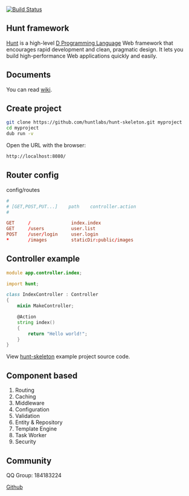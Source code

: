[![Build Status](https://travis-ci.org/huntlabs/hunt.svg?branch=master)](https://travis-ci.org/huntlabs/hunt)

## Hunt framework
[Hunt](http://www.huntframework.com/) is a high-level [D Programming Language](http://dlang.org/) Web framework that encourages rapid development and clean, pragmatic design. It lets you build high-performance Web applications quickly and easily.

## Documents
You can read [wiki](https://github.com/huntlabs/hunt/wiki).

## Create project
```bash
git clone https://github.com/huntlabs/hunt-skeleton.git myproject
cd myproject
dub run -v
```

Open the URL with the browser:
```bash
http://localhost:8080/
```

## Router config
config/routes
```conf
#
# [GET,POST,PUT...]    path    controller.action
#

GET     /               index.index
GET     /users          user.list
POST    /user/login     user.login
*       /images         staticDir:public/images

```

## Controller example
```D
module app.controller.index;

import hunt;

class IndexController : Controller
{
    mixin MakeController;

    @Action
    string index()
    {
        return "Hello world!";
    }
}
```

View [hunt-skeleton](https://github.com/huntlabs/hunt-skeleton) example project source code.

## Component based
1. Routing
2. Caching
3. Middleware
4. Configuration
5. Validation
6. Entity & Repository
7. Template Engine
8. Task Worker
9. Security

## Community
QQ Group: 184183224 

[Github](https://github.com/huntlabs/hunt/issues)
